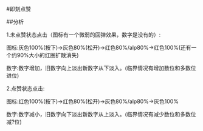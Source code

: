 #即刻点赞

##分析

1.未点赞状态点击（图标有一个微弱的回弹效果，数字是没有的）:

图标:灰色100%(按下)->灰色80%(松开)->红色80%/alp80%->红色100%(还有一个约90%大小的红圈扩散消失)

数字:数字增加，旧数字向上淡出新数字从下淡入。(临界情况有增加数位和多数位进位)

2.点赞状态点击:

图标:红色100%(按下)->红色80%(松开)->灰色80%/alp80%->灰色100%

数字:数字减小，旧数字向下淡出新数字从上淡入。(临界情况有减少数位和多数位减?位)

